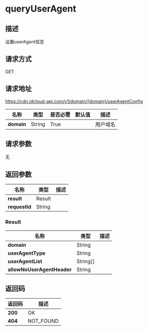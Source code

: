 # queryUserAgent


## 描述
设置userAgent信息

## 请求方式
GET

## 请求地址
https://cdn.jdcloud-api.com/v1/domain/{domain}/userAgentConfig

|名称|类型|是否必需|默认值|描述|
|---|---|---|---|---|
|**domain**|String|True| |用户域名|

## 请求参数
无


## 返回参数
|名称|类型|描述|
|---|---|---|
|**result**|Result| |
|**requestId**|String| |

### Result
|名称|类型|描述|
|---|---|---|
|**domain**|String| |
|**userAgentType**|String| |
|**userAgentList**|String[]| |
|**allowNoUserAgentHeader**|String| |

## 返回码
|返回码|描述|
|---|---|
|**200**|OK|
|**404**|NOT_FOUND|
